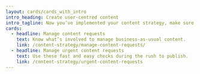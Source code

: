 ```yaml
---
layout: cards/cards_with_intro
intro_heading: Create user-centred content
intro_tagline: Now you’ve implemented your content strategy, make sure you set up processes to maintain and continually improve it.
cards:
  - headline: Manage content requests
    text: Know what’s involved to manage business-as-usual content.
    link: /content-strategy/manage-content-requests/
  - headline: Manage urgent content requests
    text: Use these fast and easy checks during the rush to publish.
    link: /content-strategy/urgent-content-requests
---
```


